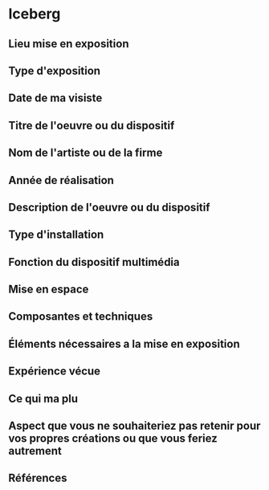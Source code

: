 # Iceberg

## Lieu mise en exposition

## Type d'exposition

## Date de ma visiste

## Titre de l'oeuvre ou du dispositif

## Nom de l'artiste ou de la firme 

## Année de réalisation

## Description de l'oeuvre ou du dispositif

## Type d'installation 

## Fonction du dispositif multimédia

## Mise en espace 

## Composantes et techniques

## Éléments nécessaires a la mise en exposition

## Expérience vécue

## Ce qui ma plu 

## Aspect que vous ne souhaiteriez pas retenir pour vos propres créations ou que vous feriez autrement

## Références
